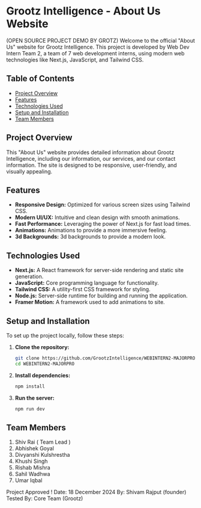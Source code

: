 # Grootz Intelligence - About Us Website
(OPEN SOURCE PROJECT DEMO BY GROTZ)
Welcome to the official "About Us" website for Grootz Intelligence. This project is developed by Web Dev Intern Team 2, a team of 7 web development interns, using modern web technologies like Next.js, JavaScript, and Tailwind CSS.

## Table of Contents

- [Project Overview](#project-overview)
- [Features](#features)
- [Technologies Used](#technologies-used)
- [Setup and Installation](#setup-and-installation)
- [Team Members](#team-members)

## Project Overview

This "About Us" website provides detailed information about Grootz Intelligence, including our information, our services, and our contact information. The site is designed to be responsive, user-friendly, and visually appealing.

## Features

- **Responsive Design:** Optimized for various screen sizes using Tailwind CSS.
- **Modern UI/UX:** Intuitive and clean design with smooth animations.
- **Fast Performance:** Leveraging the power of Next.js for fast load times.
- **Animations:** Animations to provide a more immersive feeling.
- **3d Backgrounds:** 3d backgrounds to provide a modern look.



## Technologies Used

- **Next.js:** A React framework for server-side rendering and static site generation.
- **JavaScript:** Core programming language for functionality.
- **Tailwind CSS:** A utility-first CSS framework for styling.
- **Node.js:** Server-side runtime for building and running the application.
- **Framer Motion:** A framework used to add animations to site.

## Setup and Installation

To set up the project locally, follow these steps:

1. **Clone the repository:** 

   ```bash
   git clone https://github.com/GrootzIntelligence/WEBINTERN2-MAJORPRO.git
   cd WEBINTERN2-MAJORPRO
   ```

2. **Install dependencies:** 
   ```bash
   npm install
   ```

3. **Run the server:** 
   ```bash
   npm run dev
   ```


## Team Members

1. Shiv Rai ( Team Lead )
2. Abhishek Goyal
3. Divyanshi Kulshrestha
4. Khushi Singh
5. Rishab Mishra
6. Sahil Wadhwa
7. Umar Iqbal


Project Approved !
Date: 18 December 2024
By: Shivam Rajput (founder)
Tested By: Core Team (Grootz)
